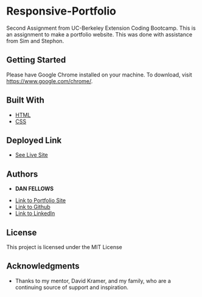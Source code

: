 # Responsive-Portfolio

Second Assignment from UC-Berkeley Extension Coding Bootcamp. This is an assignment to make a portfolio website. This was done with assistance from Sim and Stephon.

## Getting Started

Please have Google Chrome installed on your machine. To download, visit https://www.google.com/chrome/.

## Built With

* [HTML](https://developer.mozilla.org/en-US/docs/Web/HTML)
* [CSS](https://developer.mozilla.org/en-US/docs/Web/CSS)

## Deployed Link

* [See Live Site](https://dfel08.github.io/Responsive-Portfolio/)


## Authors

* **DAN FELLOWS**

- [Link to Portfolio Site](https://dfel08.github.io/Responsive-Portfolio/)
- [Link to Github](https://github.com/dfel08)
- [Link to LinkedIn](https://www.linkedin.com/in/dan-fellows-ba88a041/)


## License

This project is licensed under the MIT License 

## Acknowledgments

* Thanks to my mentor, David Kramer, and my family, who are a continuing source of support and inspiration.
